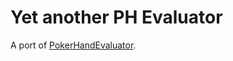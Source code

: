 # Yet another PH Evaluator

A port of [PokerHandEvaluator](https://github.com/HenryRLee/PokerHandEvaluator).
